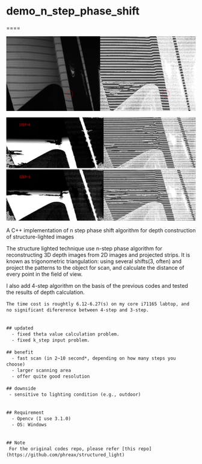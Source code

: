# demo_n_step_phase_shift
====

![alt text](https://github.com/1TTT9/demo_n_step_phase_shift/blob/main/images/out.jpg?raw=true)

![alt text](https://github.com/1TTT9/demo_n_step_phase_shift/blob/main/images/demo.png?raw=true)

A C++ implementation of n step phase shift algorithm for depth construction of structure-lighted images

The structure lighted technique use n-step phase algorithm for reconstructing 3D depth images from 2D images and projected strips.
It is known as trigonometric triangulation: using several shifts(3, often) and project the patterns to the object for scan, 
and calculate the distance of every point in the field of view. 

I also add 4-step algorithm on the basis of the previous codes and tested the results of depth calculation.
~~~however, it seems that the outcome of 3-step looked better for surfacial defect task.~~~
The time cost is roughtly 6.12-6.27(s) on my core i71165 labtop, and no significant difererence between 4-step and 3-step.


## updated 
  - fixed theta value calculation problem.
  - fixed k_step input problem.

## benefit 
  - fast scan (in 2~10 second*, depending on how many steps you choose)
  - larger scanning area
  - offer quite good resolution

## downside
 - sensitive to lighting condition (e.g., outdoor)
 

## Requirement
  - Opencv (I use 3.1.0)
  - OS: Windows
  

## Note
 For the original codes repo, please refer [this repo](https://github.com/phreax/structured_light) 



